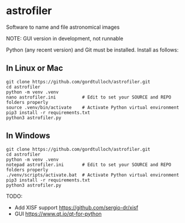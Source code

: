# astrofiler
Software to name and file astronomical images

NOTE: GUI version in development, not runnable

Python (any recent version) and Git must be installed. Install as follows:

## In Linux or Mac
```
git clone https://github.com/gordtulloch/astrofiler.git
cd astrofiler
python -m venv .venv
nano astrofiler.ini          # Edit to set your SOURCE and REPO folders properly
source .venv/bin/activate    # Activate Python virtual environment
pip3 install -r requirements.txt
python3 astrofiler.py
```

##  In Windows
```
git clone https://github.com/gordtulloch/astrofiler.git
cd astrofiler
python -m venv .venv
notepad astrofiler.ini       # Edit to set your SOURCE and REPO folders properly
./venv/scripts/activate.bat  # Activate Python virtual environment
pip3 install -r requirements.txt
python3 astrofiler.py
```
TODO:
* Add XISF support  https://github.com/sergio-dr/xisf
* GUI https://www.qt.io/qt-for-python


